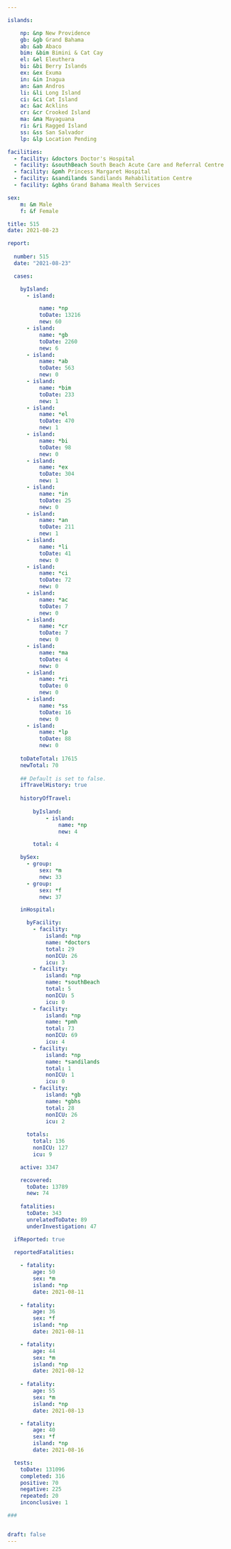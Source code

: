 ```yaml
---

islands:

    np: &np New Providence
    gb: &gb Grand Bahama
    ab: &ab Abaco
    bim: &bim Bimini & Cat Cay
    el: &el Eleuthera
    bi: &bi Berry Islands
    ex: &ex Exuma
    in: &in Inagua
    an: &an Andros
    li: &li Long Island
    ci: &ci Cat Island
    ac: &ac Acklins
    cr: &cr Crooked Island
    ma: &ma Mayaguana
    ri: &ri Ragged Island
    ss: &ss San Salvador
    lp: &lp Location Pending

facilities:
  - facility: &doctors Doctor's Hospital
  - facility: &southBeach South Beach Acute Care and Referral Centre
  - facility: &pmh Princess Margaret Hospital
  - facility: &sandilands Sandilands Rehabilitation Centre
  - facility: &gbhs Grand Bahama Health Services

sex:
    m: &m Male
    f: &f Female

title: 515
date: 2021-08-23

report:
  
  number: 515
  date: "2021-08-23"

  cases:

    byIsland:
      - island:

          name: *np 
          toDate: 13216
          new: 60
      - island:
          name: *gb 
          toDate: 2260
          new: 6
      - island:
          name: *ab 
          toDate: 563
          new: 0
      - island:
          name: *bim
          toDate: 233
          new: 1
      - island:
          name: *el 
          toDate: 470
          new: 1
      - island:
          name: *bi
          toDate: 98
          new: 0
      - island:
          name: *ex 
          toDate: 304
          new: 1
      - island:
          name: *in 
          toDate: 25
          new: 0
      - island:
          name: *an 
          toDate: 211
          new: 1
      - island:
          name: *li 
          toDate: 41
          new: 0
      - island:
          name: *ci 
          toDate: 72
          new: 0
      - island:
          name: *ac 
          toDate: 7
          new: 0
      - island:
          name: *cr 
          toDate: 7
          new: 0
      - island:
          name: *ma 
          toDate: 4
          new: 0
      - island:
          name: *ri 
          toDate: 0
          new: 0
      - island:
          name: *ss  
          toDate: 16
          new: 0
      - island:
          name: *lp 
          toDate: 88
          new: 0
    
    toDateTotal: 17615
    newTotal: 70
    
    ## Default is set to false.
    ifTravelHistory: true
    
    historyOfTravel:
        
        byIsland:
            - island:
                name: *np
                new: 4

        total: 4

    bySex:
      - group:
          sex: *m
          new: 33
      - group:
          sex: *f
          new: 37

    inHospital:

      byFacility:
        - facility:
            island: *np
            name: *doctors
            total: 29
            nonICU: 26
            icu: 3
        - facility:
            island: *np
            name: *southBeach
            total: 5
            nonICU: 5
            icu: 0
        - facility:
            island: *np
            name: *pmh
            total: 73
            nonICU: 69
            icu: 4
        - facility:
            island: *np
            name: *sandilands
            total: 1
            nonICU: 1
            icu: 0
        - facility:
            island: *gb
            name: *gbhs
            total: 28
            nonICU: 26
            icu: 2
      
      totals:
        total: 136  
        nonICU: 127
        icu: 9

    active: 3347

    recovered: 
      toDate: 13789
      new: 74
    
    fatalities:
      toDate: 343
      unrelatedToDate: 89
      underInvestigation: 47

  ifReported: true

  reportedFatalities:
    
    - fatality: 
        age: 50
        sex: *m
        island: *np
        date: 2021-08-11
    
    - fatality: 
        age: 36
        sex: *f
        island: *np
        date: 2021-08-11

    - fatality: 
        age: 44
        sex: *m
        island: *np
        date: 2021-08-12
    
    - fatality: 
        age: 55
        sex: *m
        island: *np 
        date: 2021-08-13

    - fatality: 
        age: 40
        sex: *f
        island: *np
        date: 2021-08-16

  tests:
    toDate: 131096
    completed: 316
    positive: 70
    negative: 225
    repeated: 20
    inconclusive: 1

###


draft: false
---
```

